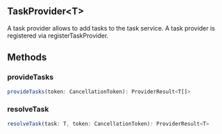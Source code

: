 ## TaskProvider&lt;T&gt;

A task provider allows to add tasks to the task service. A task provider is registered via registerTaskProvider.

## Methods

### provideTasks

```typescript
provideTasks(token: CancellationToken): ProviderResult<T[]>
```

### resolveTask

```typescript
resolveTask(task: T, token: CancellationToken): ProviderResult<T>
```

